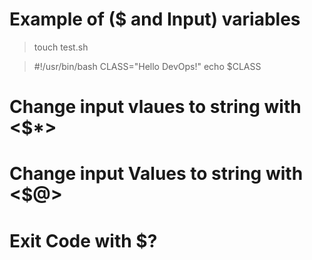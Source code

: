 # Example of ($ and Input) variables

> touch test.sh


> #!/usr/bin/bash
> CLASS="Hello DevOps!"
> echo $CLASS









# Change input vlaues to string with <$*>

# Change input Values to string with <$@>

# Exit Code with $?


